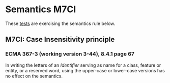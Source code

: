 # Semantics M7CI

These [tests](.) are exercising the semantics rule below.

## M7CI: Case Insensitivity principle

### ECMA 367-3 (working version 3-44), 8.4.1 page 67

In writing the letters of an *Identifier* serving as name for a class, feature or entity, or a reserved word, using the upper-case or lower-case versions has no effect on the semantics.

